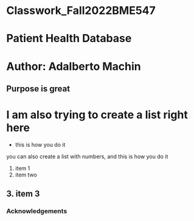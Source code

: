 
# Classwork_Fall2022BME547
# Patient Health Database 

# Author: Adalberto Machin  

## Purpose is great 

# I am also trying to create a list right here 
* this is how you do it 
 
 you can also create a list with numbers, and this is how you do it

 1. item 1
 2. item two 
 ## 3. item 3


### Acknowledgements
